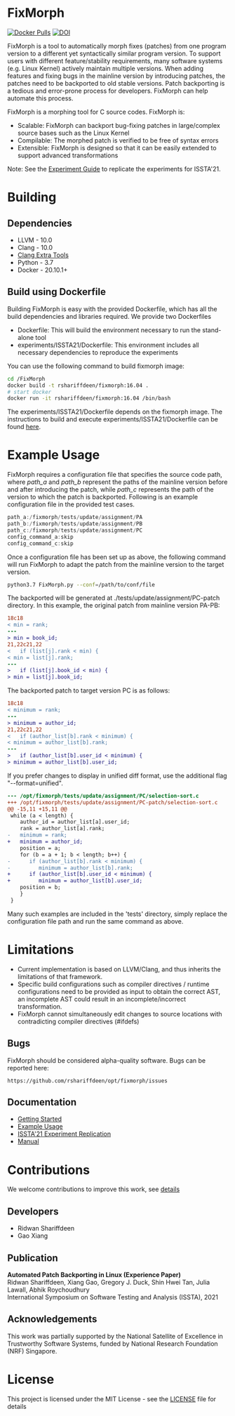 # FixMorph
[![Docker Pulls](https://img.shields.io/docker/pulls/rshariffdeen/fixmorph.svg)](https://hub.docker.com/r/rshariffdeen/fixmorph) [![DOI](https://zenodo.org/badge/DOI/10.5281/zenodo.4764704.svg)](https://doi.org/10.5281/zenodo.4764704)


FixMorph is a tool to automatically morph fixes (patches) from one program version to a different yet syntactically similar program version. To support users with different feature/stability requirements, many software systems (e.g. Linux Kernel) actively maintain multiple versions. When adding features and fixing bugs in the mainline version by introducing patches, the patches need to be backported to old stable versions. Patch backporting is a tedious and error-prone process for developers. FixMorph can help automate this process.

FixMorph is a morphing tool for C source codes. FixMorph is:

* Scalable: FixMorph can backport bug-fixing patches in large/complex source bases such as the Linux Kernel
* Compilable: The morphed patch is verified to be free of syntax errors
* Extensible: FixMorph is designed so that it can be easily extended to support advanced transformations

Note: See the [Experiment Guide](experiments/ISSTA21/README.md) to replicate the experiments for ISSTA'21. 


# Building
[comment]: <> (We provide two options to build FixMorph: &#40;1&#41; build from source, &#40;2&#41; build using Dockerfile.)

[comment]: <> (## Build from source code)

[comment]: <> (TO appear)

## Dependencies
* LLVM - 10.0
* Clang - 10.0
* [Clang Extra Tools](https://github.com/rshariffdeen/clang-tools)
* Python - 3.7 
* Docker - 20.10.1+


## Build using Dockerfile

Building FixMorph is easy with the provided Dockerfile, which has all the build dependencies and libraries required. We provide two Dockerfiles

* Dockerfile: This will build the environment necessary to run the stand-alone tool
* experiments/ISSTA21/Dockerfile: This environment includes all necessary dependencies to reproduce the experiments

You can use the following command to build fixmorph image:

```bash
cd /FixMorph
docker build -t rshariffdeen/fixmorph:16.04 .
# start docker
docker run -it rshariffdeen/fixmorph:16.04 /bin/bash              
```

The experiments/ISSTA21/Dockerfile depends on the fixmorph image. The instructions to build and execute experiments/ISSTA21/Dockerfile can be found [here](./experiments/ISSTA21).


# Example Usage
FixMorph requires a configuration file that specifies the source code path, where *path_a* and *path_b* represent the paths of the mainline version before and after introducing the patch, while *path_c* represents the path of the version to which the patch is backported. Following is an example configuration file in the provided test cases.

```c
path_a:/fixmorph/tests/update/assignment/PA
path_b:/fixmorph/tests/update/assignment/PB
path_c:/fixmorph/tests/update/assignment/PC
config_command_a:skip
config_command_c:skip
```

Once a configuration file has been set up as above, the following command will run FixMorph to adapt the patch from the mainline version to the target version.

```bash
python3.7 FixMorph.py --conf=/path/to/conf/file
```

The backported will be generated at ./tests/update/assignment/PC-patch directory. In this example, the original patch from mainline version PA-PB:
```diff
18c18
< min = rank;
---
> min = book_id;
21,22c21,22
<   if (list[j].rank < min) {
< min = list[j].rank;
---
>   if (list[j].book_id < min) {
> min = list[j].book_id;
```

The backported patch to target version PC is as follows:

```diff
18c18
< minimum = rank;
---
> minimum = author_id;
21,22c21,22
<   if (author_list[b].rank < minimum) {
< minimum = author_list[b].rank;
---
>   if (author_list[b].user_id < minimum) {
> minimum = author_list[b].user_id;
```


If you prefer changes to display in unified diff format, use the additional flag "--format=unified".

```diff
--- /opt/fixmorph/tests/update/assignment/PC/selection-sort.c	
+++ /opt/fixmorph/tests/update/assignment/PC-patch/selection-sort.c	
@@ -15,11 +15,11 @@
 while (a < length) {
    author_id = author_list[a].user_id;
    rank = author_list[a].rank;
-   minimum = rank;
+   minimum = author_id;
    position = a;
    for (b = a + 1; b < length; b++) {
-      if (author_list[b].rank < minimum) {
-         minimum = author_list[b].rank;
+      if (author_list[b].user_id < minimum) {
+         minimum = author_list[b].user_id;
    position = b;
    }
 }
```

Many such examples are included in the 'tests' directory, simply replace the configuration file path and run the same command as above.

# Limitations #
* Current implementation is based on LLVM/Clang, and thus inherits the limitations of that framework. 
* Specific build configurations such as compiler directives / runtime configurations need to be provided as input to obtain the correct AST, an incomplete AST could result in an incomplete/incorrect transformation. 
* FixMorph cannot simultaneously edit changes to source locations with contradicting compiler directives (#ifdefs)


## Bugs ##
FixMorph should be considered alpha-quality software. Bugs can be reported here:

    https://github.com/rshariffdeen/opt/fixmorph/issues

## Documentation ##

* [Getting Started](doc/GetStart.md)
* [Example Usage](doc/Examples.md)
* [ISSTA'21 Experiment Replication](experiments/ISSTA21/README.md)  
* [Manual](doc/Manual.md)

# Contributions 
We welcome contributions to improve this work, see [details](doc/Contributing.md)

## Developers ##
* Ridwan Shariffdeen
* Gao Xiang

## Publication ##
**Automated Patch Backporting in Linux (Experience Paper)** <br>
Ridwan Shariffdeen, Xiang Gao, Gregory J. Duck, Shin Hwei Tan, Julia Lawall, Abhik Roychoudhury <br>
International Symposium on Software Testing and Analysis (ISSTA), 2021

## Acknowledgements ##
This work was partially supported by the National Satellite of Excellence in Trustworthy Software Systems, funded by National Research Foundation (NRF) Singapore. 


# License
This project is licensed under the MIT License - see the [LICENSE](LICENSE) file for details

